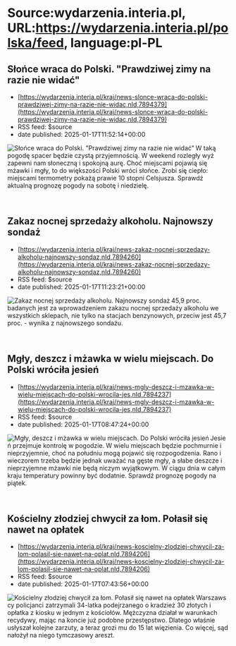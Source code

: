 # Source:wydarzenia.interia.pl, URL:https://wydarzenia.interia.pl/polska/feed, language:pl-PL

## Słońce wraca do Polski. "Prawdziwej zimy na razie nie widać"
 - [https://wydarzenia.interia.pl/kraj/news-slonce-wraca-do-polski-prawdziwej-zimy-na-razie-nie-widac,nId,7894379](https://wydarzenia.interia.pl/kraj/news-slonce-wraca-do-polski-prawdziwej-zimy-na-razie-nie-widac,nId,7894379)
 - RSS feed: $source
 - date published: 2025-01-17T11:52:14+00:00

<p><a href="https://wydarzenia.interia.pl/kraj/news-slonce-wraca-do-polski-prawdziwej-zimy-na-razie-nie-widac,nId,7894379"><img src="https://i.iplsc.com/slonce-wraca-do-polski-prawdziwej-zimy-na-razie-nie-widac/000KGJ2WJX6XANDV-C321.jpg" alt="Słońce wraca do Polski. &quot;Prawdziwej zimy na razie nie widać&quot;" align="left" /></a>W taką pogodę spacer będzie czystą przyjemnością. W weekend rozległy wyż zapewni nam słoneczną i spokojną aurę. Choć miejscami pojawią się mżawki i mgły, to do większości Polski wróci słońce. Zrobi się ciepło: miejscami termometry pokażą prawie 10 stopni Celsjusza. Sprawdź aktualną prognozę pogody na sobotę i niedzielę.</p><br clear="all" />

## Zakaz nocnej sprzedaży alkoholu. Najnowszy sondaż
 - [https://wydarzenia.interia.pl/kraj/news-zakaz-nocnej-sprzedazy-alkoholu-najnowszy-sondaz,nId,7894260](https://wydarzenia.interia.pl/kraj/news-zakaz-nocnej-sprzedazy-alkoholu-najnowszy-sondaz,nId,7894260)
 - RSS feed: $source
 - date published: 2025-01-17T11:23:21+00:00

<p><a href="https://wydarzenia.interia.pl/kraj/news-zakaz-nocnej-sprzedazy-alkoholu-najnowszy-sondaz,nId,7894260"><img src="https://i.iplsc.com/zakaz-nocnej-sprzedazy-alkoholu-najnowszy-sondaz/000KGHUO5OXRYJUN-C321.jpg" alt="Zakaz nocnej sprzedaży alkoholu. Najnowszy sondaż" align="left" /></a>45,9 proc. badanych jest za wprowadzeniem zakazu nocnej sprzedaży alkoholu we wszystkich sklepach, nie tylko na stacjach benzynowych, przeciw jest 45,7 proc. - wynika z najnowszego sondażu. </p><br clear="all" />

## Mgły, deszcz i mżawka w wielu miejscach. Do Polski wróciła jesień
 - [https://wydarzenia.interia.pl/kraj/news-mgly-deszcz-i-mzawka-w-wielu-miejscach-do-polski-wrocila-jes,nId,7894237](https://wydarzenia.interia.pl/kraj/news-mgly-deszcz-i-mzawka-w-wielu-miejscach-do-polski-wrocila-jes,nId,7894237)
 - RSS feed: $source
 - date published: 2025-01-17T08:47:24+00:00

<p><a href="https://wydarzenia.interia.pl/kraj/news-mgly-deszcz-i-mzawka-w-wielu-miejscach-do-polski-wrocila-jes,nId,7894237"><img src="https://i.iplsc.com/mgly-deszcz-i-mzawka-w-wielu-miejscach-do-polski-wrocila-jes/000KGHJ2A8AQTX8D-C321.jpg" alt="Mgły, deszcz i mżawka w wielu miejscach. Do Polski wróciła jesień" align="left" /></a>Jesień przejmuje kontrolę w pogodzie. W wielu miejscach będzie pochmurnie i nieprzyjemnie, choć na południu mogą pojawić się rozpogodzenia. Rano i wieczorem trzeba będzie jednak uważać na gęste mgły, a słabe deszcze i nieprzyjemne mżawki nie będą niczym wyjątkowym. W ciągu dnia w całym kraju temperatury powinny być dodatnie. Sprawdź prognozę pogody na piątek.</p><br clear="all" />

## Kościelny złodziej chwycił za łom. Połasił się nawet na opłatek
 - [https://wydarzenia.interia.pl/kraj/news-koscielny-zlodziej-chwycil-za-lom-polasil-sie-nawet-na-oplat,nId,7894206](https://wydarzenia.interia.pl/kraj/news-koscielny-zlodziej-chwycil-za-lom-polasil-sie-nawet-na-oplat,nId,7894206)
 - RSS feed: $source
 - date published: 2025-01-17T07:43:56+00:00

<p><a href="https://wydarzenia.interia.pl/kraj/news-koscielny-zlodziej-chwycil-za-lom-polasil-sie-nawet-na-oplat,nId,7894206"><img src="https://i.iplsc.com/koscielny-zlodziej-chwycil-za-lom-polasil-sie-nawet-na-oplat/000KGHAL6TP4DKS9-C321.jpg" alt="Kościelny złodziej chwycił za łom. Połasił się nawet na opłatek" align="left" /></a>Warszawscy policjanci zatrzymali 34-latka podejrzanego o kradzież 30 złotych i opłatka z kiosku w jednym z kościołów. Mężczyzna działał w warunkach recydywy, mając na koncie już podobne przestępstwo. Dlatego właśnie usłyszał kolejne zarzuty, a teraz grozi mu do 15 lat więzienia. Co więcej, sąd nałożył na niego tymczasowy areszt.</p><br clear="all" />

